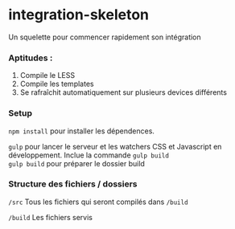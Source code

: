 # integration-skeleton

Un squelette pour commencer rapidement son intégration

### Aptitudes :

 1. Compile le LESS
 2. Compile les templates
 3. Se rafraîchit automatiquement sur plusieurs devices différents

### Setup

```npm install``` pour installer les dépendences.

```gulp``` pour lancer le serveur et les watchers CSS et Javascript en développement. Inclue la commande ```gulp build```   
```gulp build``` pour préparer le dossier build

### Structure des fichiers / dossiers

```/src``` Tous les fichiers qui seront compilés dans ```/build```

```/build``` Les fichiers servis